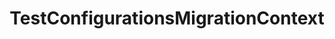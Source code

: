 ---
optionsClassName: TestConfigurationsMigrationConfig
optionsClassFullName: MigrationTools._EngineV1.Configuration.Processing.TestConfigurationsMigrationConfig
configurationSamples:
- name: default
  description: 
  code: >-
    {
      "$type": "TestConfigurationsMigrationConfig",
      "Enabled": false
    }
  sampleFor: MigrationTools._EngineV1.Configuration.Processing.TestConfigurationsMigrationConfig
description: This processor can migrate `test configuration`. This should be run before `LinkMigrationConfig`.
className: TestConfigurationsMigrationContext
typeName: Processors
architecture: v1
options:
- parameterName: Enabled
  type: Boolean
  description: missng XML code comments
  defaultValue: missng XML code comments
status: Beta
processingTarget: Suites & Plans
classFile: /src/VstsSyncMigrator.Core/Execution/MigrationContext/TestConfigurationsMigrationContext.cs
optionsClassFile: /src/MigrationTools/_EngineV1/Configuration/Processing/TestConfigurationsMigrationConfig.cs

redirectFrom: []
layout: reference
toc: true
permalink: /Reference/v1/Processors/TestConfigurationsMigrationContext/
title: TestConfigurationsMigrationContext
categories:
- Processors
- v1
topics:
- topic: notes
  path: /docs/Reference/v1/Processors/TestConfigurationsMigrationContext-notes.md
  exists: false
  markdown: ''
- topic: introduction
  path: /docs/Reference/v1/Processors/TestConfigurationsMigrationContext-introduction.md
  exists: false
  markdown: ''

---